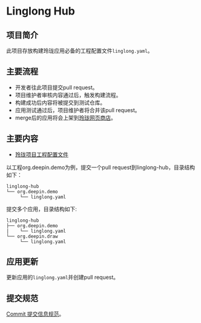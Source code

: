 # Linglong Hub

## 项目简介

此项目存放构建玲珑应用必备的工程配置文件`linglong.yaml`。

## 主要流程

- 开发者往此项目提交pull request。
- 项目维护者审核内容通过后，触发构建流程。
- 构建成功后内容将被提交到测试仓库。
- 应用测试通过后，项目维护者将合并该pull request。
- merge后的应用将会上架到[玲珑网页商店](https://store.linglong.dev)。

## 主要内容

- [玲珑项目工程配置文件](https://linglong.dev/guide/ll-builder/manifests.html)

以工程org.deepin.demo为例，提交一个pull request到linglong-hub，目录结构如下：

```text
linglong-hub
└── org.deepin.demo
     └── linglong.yaml
```

提交多个应用，目录结构如下:

```text
linglong-hub
├── org.deepin.demo
|    └── linglong.yaml
└── org.deepin.draw
     └── linglong.yaml
```

## 应用更新

  更新应用的`linglong.yaml`并创建pull request。

## 提交规范

[Commit 提交信息规范](https://github.com/linuxdeepin/developer-center/wiki/Commit-%E6%8F%90%E4%BA%A4%E4%BF%A1%E6%81%AF%E8%A7%84%E8%8C%83)。

